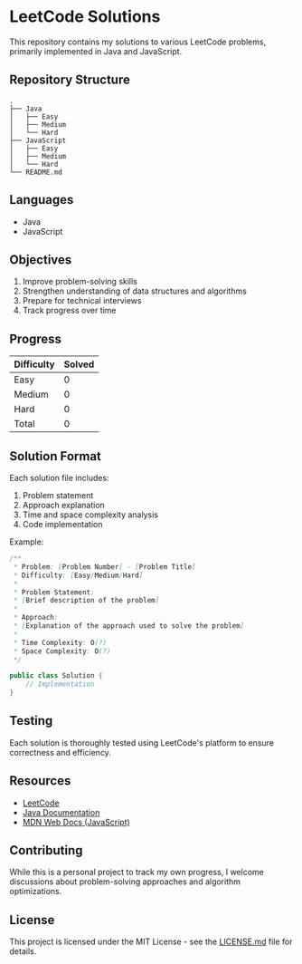 # LeetCode Solutions

This repository contains my solutions to various LeetCode problems, primarily implemented in Java and JavaScript.

## Repository Structure

```
.
├── Java
│   ├── Easy
│   ├── Medium
│   └── Hard
├── JavaScript
│   ├── Easy
│   ├── Medium
│   └── Hard
└── README.md
```

## Languages

- Java
- JavaScript

## Objectives

1. Improve problem-solving skills
2. Strengthen understanding of data structures and algorithms
3. Prepare for technical interviews
4. Track progress over time

## Progress

| Difficulty | Solved |
|------------|--------|
| Easy       | 0      |
| Medium     | 0      |
| Hard       | 0      |
| Total      | 0      |

## Solution Format

Each solution file includes:

1. Problem statement
2. Approach explanation
3. Time and space complexity analysis
4. Code implementation

Example:

```java
/**
 * Problem: [Problem Number] - [Problem Title]
 * Difficulty: [Easy/Medium/Hard]
 * 
 * Problem Statement:
 * [Brief description of the problem]
 * 
 * Approach:
 * [Explanation of the approach used to solve the problem]
 * 
 * Time Complexity: O(?)
 * Space Complexity: O(?)
 */

public class Solution {
    // Implementation
}
```

## Testing

Each solution is thoroughly tested using LeetCode's platform to ensure correctness and efficiency.

## Resources

- [LeetCode](https://leetcode.com/)
- [Java Documentation](https://docs.oracle.com/en/java/)
- [MDN Web Docs (JavaScript)](https://developer.mozilla.org/en-US/docs/Web/JavaScript)

## Contributing

While this is a personal project to track my own progress, I welcome discussions about problem-solving approaches and algorithm optimizations.

## License

This project is licensed under the MIT License - see the [LICENSE.md](LICENSE.md) file for details.
